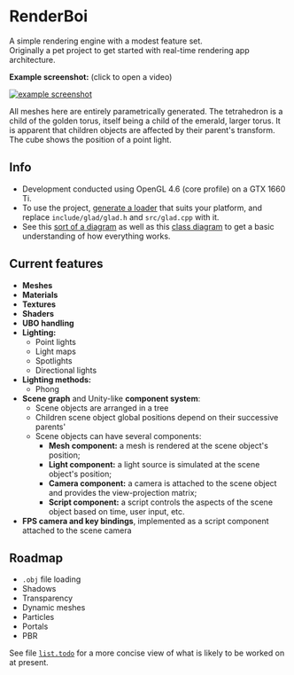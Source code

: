 RenderBoi
=========

A simple rendering engine with a modest feature set.  
Originally a pet project to get started with real-time rendering app architecture.

**Example screenshot:** (click to open a video)  

[![example screenshot](https://i.imgur.com/2xz4x0M.png)](https://streamable.com/mkce4)  

All meshes here are entirely parametrically generated.
The tetrahedron is a child of the golden torus, itself being a child of the emerald, larger torus.
It is apparent that children objects are affected by their parent's transform.
The cube shows the position of a point light.

## Info

* Development conducted using OpenGL 4.6 (core profile) on a GTX 1660 Ti.
* To use the project, [generate a loader](https://glad.dav1d.de/) that suits your platform, and replace `include/glad/glad.h` and `src/glad.cpp` with it.
* See this [sort of a diagram](https://github.com/deqyra/RenderBoi/blob/master/system_diagram.png) as well as this [class diagram](https://github.com/deqyra/RenderBoi/blob/master/class_diagram.png) to get a basic understanding of how everything works.

## Current features

* **Meshes**
* **Materials**
* **Textures**
* **Shaders**
* **UBO handling**
* **Lighting:**
  * Point lights
  * Light maps
  * Spotlights
  * Directional lights
* **Lighting methods:**
  * Phong
* **Scene graph** and Unity-like **component system**:
  * Scene objects are arranged in a tree
  * Children scene object global positions depend on their successive parents'
  * Scene objects can have several components:
    * **Mesh component:** a mesh is rendered at the scene object's position;
    * **Light component:** a light source is simulated at the scene object's position;
    * **Camera component:** a camera is attached to the scene object and provides the view-projection matrix;
    * **Script component:** a script controls the aspects of the scene object based on time, user input, etc.
* **FPS camera and key bindings**, implemented as a script component attached to the scene camera

## Roadmap

* `.obj` file loading
* Shadows
* Transparency
* Dynamic meshes
* Particles
* Portals
* PBR

See file [`list.todo`](https://github.com/deqyra/RenderBoi/blob/master/list.todo) for a more concise view of what is likely to be worked on at present.
